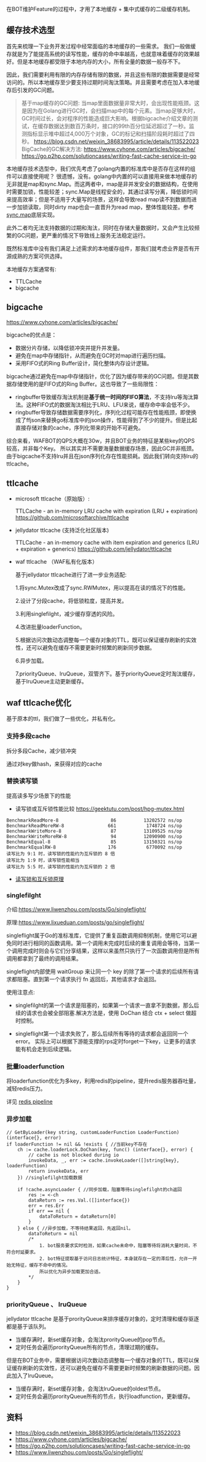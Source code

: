 在BOT维护Feature的过程中，才用了本地缓存 + 集中式缓存的二级缓存机制。


## 缓存技术选型

首先来梳理一下业务开发过程中经常面临的本地缓存的一些需求。
我们一般做缓存就是为了能提高系统的读写性能，缓存的命中率越高，也就意味着缓存的效果越好。但是本地缓存都受限于本地内存的大小，所有全量的数据一般存不下。

因此，我们需要利用有限的内存存储有限的数据，并且这些有限的数据需要是经常访问的。所以本地缓存至少要支持过期时间淘汰策略。并且需要考虑在加入本地缓存后引发的GC问题。

> 基于map缓存的GC问题:
当map里面数据量非常大时，会出现性能瓶颈。这是因为在Golang进行GC时，会扫描map中的每个元素。当map足够大时，GC时间过长，会对程序的性能造成巨大影响。根据bigcache介绍文章的测试，在缓存数据达到数百万条时，接口的99th百分位延迟超过了一秒。监测指标显示堆中超过4,000万个对象，GC的标记和扫描阶段耗时超过了四秒。
https://blog.csdn.net/weixin_38683995/article/details/113522023
>BigCache的GC解决方法:
https://www.cyhone.com/articles/bigcache/
https://go.p2hp.com/solutioncases/writing-fast-cache-service-in-go


本地缓存技术选型中，我们优先考虑了golang内置的标准库中是否存在这样的组件可以直接使用呢？
很遗憾，没有。golang中内置的可以直接用来做本地缓存的无非就是map和sync.Map。而这两者中，map是非并发安全的数据结构，在使用时需要加锁，性能较差；sync.Map是线程安全的，其通过读写分离，降低锁时间来提高效率；但是不适用于大量写的场景，这样会导致read map读不到数据而进一步加锁读取，同时dirty map也会一直晋升为read map，整体性能较差。参考[sync.map](../basic/syncmap.md)底层实现。

此外二者均无法支持数据的过期和淘汰，同时在存储大量数据时，又会产生比较频繁的GC问题，更严重的情况下导致线上服务无法稳定运行。

既然标准库中没有我们满足上述需求的本地缓存组件，那我们就考虑业界是否有开源成熟的方案可供选择。

本地缓存方案通常有: 

- TTLCache
- bigcache

## bigcache
https://www.cyhone.com/articles/bigcache/

bigcache的优点是：

- 数据分片存储，以降低锁冲突并提升并发量。
- 避免在map中存储指针，从而避免在GC时对map进行遍历扫描。
- 采用FIFO式的Ring Buffer设计，简化整体内存设计逻辑。

bigcache通过避免在map中存储指针，优化了因为缓存带来的GC问题。但是其数据存储使用的是FIFO式的Ring Buffer。这也导致了一些局限性：

- ringbuffer导致缓存淘汰机制是**基于统一时间的FIFO算法**，不支持lru等淘汰算法。这种FIFO式的数据淘汰相比于LRU、LFU来说，缓存命中率会低不少。
- ringbuffer导致存储数据需要序列化，序列化过程可能存在性能瓶颈，即使换成了ffjson来替换go标准库中的json操作，性能得到了不少的提升。但是比起直接存储对象的cache，序列化带来的开始不可避免。

综合来看，WAFBOT的QPS大概在30w，并且BOT业务的特征是某些key的QPS较高，并非每个Key。
所以其实并不需要海量数据缓存场景，因此GC并非瓶颈。由于bigcache不支持lru并且在json序列化存在性能损耗。因此我们转向支持lru的ttlcache。


## ttlcache

- microsoft ttlcache（原始版）:

    TTLCache - an in-memory LRU cache with expiration (LRU + expiration)
    https://github.com/microsoftarchive/ttlcache

- jellydator ttlcache (支持泛化社区版本)

    TTLCache - an in-memory cache with item expiration and generics (LRU + expiration + generics)
    https://github.com/jellydator/ttlcache

- waf ttlcache （WAF私有化版本）


    基于jellydator ttlcache进行了进一步业务适配:

    1.将sync.Mutex改成了sync.RWMutex，用以提高在读的情况下的性能。

    2.设计了分段cache，将低锁粒度，提高并发。

    3.利用singlefilght，减少缓存穿透的风险。

    4.改进批量loaderFunction。

    5.根据访问次数动态调整每一个缓存对象的TTL，既可以保证缓存刷新的实效性，还可以避免在缓存不需要更新时频繁的刷新同步数据。

    6.异步加载。

    7.priorityQueue、lruQueue，双管齐下。基于priorityQueue定时淘汰缓存，基于lruQueue主动更新缓存。


## waf ttlcache优化
基于原本的ttl，我们做了一些优化，并私有化。

### 支持多段cache
拆分多段Cache，减少锁冲突

通过对key做hash，来获得对应的cache

### 替换读写锁
提高读多写少场景下的性能

- 读写锁或互斥锁性能比较
https://geektutu.com/post/hpg-mutex.html
```
BenchmarkReadMore-8                   86          13202572 ns/op
BenchmarkReadMoreRW-8                661           1748724 ns/op
BenchmarkWriteMore-8                  87          13109525 ns/op
BenchmarkWriteMoreRW-8                94          12090900 ns/op
BenchmarkEqual-8                      85          13150321 ns/op
BenchmarkEqualRW-8                   176           6770092 ns/op
读写比为 9:1 时，读写锁的性能约为互斥锁的 8 倍
读写比为 1:9 时，读写锁性能相当
读写比为 5:5 时，读写锁的性能约为互斥锁的 2 倍
```

- [读写锁和互斥锁原理](lock.md)


### singlefilght

介绍:https://www.liwenzhou.com/posts/Go/singleflight/

原理:https://www.lixueduan.com/posts/go/singleflight/

singleflight属于Go的准标准库，它提供了重复函数调用抑制机制，使用它可以避免同时进行相同的函数调用。第一个调用未完成时后续的重复调用会等待，当第一个调用完成时则会与它们分享结果，这样以来虽然只执行了一次函数调用但是所有调用都拿到了最终的调用结果。

singleflight内部使用 waitGroup 来让同一个 key 的除了第一个请求的后续所有请求都阻塞。直到第一个请求执行 fn 返回后，其他请求才会返回。


使用注意点:

- singlefilght的第一个请求是阻塞的，如果第一个请求一直拿不到数据，那么后续的请求也会被全部阻塞.解决方法是，使用 DoChan 结合 ctx + select 做超时控制。

- singleflight第一个请求失败了，那么后续所有等待的请求都会返回同一个 error。
实际上可以根据下游能支撑的rps定时forget一下key，让更多的请求能有机会走到后续逻辑。



### 批量loaderfunction
将loaderfunction优化为多key，利用redis的pipeline，提升redis服务器吞吐量，减轻redis压力。

详见 [redis pipeline](./redis/pipeline.md)



### 异步加载

```golang
// GetByLoader(key string, customLoaderFunction LoaderFunction) (interface{}, error)
if loaderFunction != nil && !exists { //当前key不存在
    ch := cache.loaderLock.DoChan(key, func() (interface{}, error) {
        // cache is not blocked during io
        invokeData, _, err := cache.invokeLoader([]string{key}, loaderFunction)
        return invokeData, err
    }) //singlefilght加载数据

    if !cache.asyncLoader { //同步加载，阻塞等待singlefilght的ch返回
        res := <-ch
        dataReturn := res.Val.([]interface{})
        err = res.Err
        if err == nil {
            dataToReturn = dataReturn[0]
        }
    } else { //异步加载，不等待结果返回，先返回nil。
        dataToReturn = nil
        /*
            1. bot服务要求实时检测，如果cache未命中，阻塞等待将消耗大量时间，不符合时延要求。
            2. bot特征提取基于访问日志统计特征，本身就存在一定的滞后性，允许一开始无特征，缓存不命中的情况。
            所以优化为异步加载更加合适。
        */
    }
}
```


### priorityQueue 、 lruQueue
jellydator ttlcache 是基于prorityQueue来排序缓存对象的，定时清理和缓存驱逐都是基于该队列。

- 当缓存满时，新set缓存对象，会淘汰prorityQueue的pop节点。
- 定时任务会遍历prorityQueue所有的节点，清理过期的缓存。

但是在BOT业务中，需要根据访问次数动态调整每一个缓存对象的TTL，既可以保证缓存刷新的实效性，还可以避免在缓存不需要更新时频繁的刷新数据的问题。因此加入了lruQueue。

- 当缓存满时，新set缓存对象，会淘汰lruQueue的oldest节点。
- 定时任务会遍历prorityQueue所有的节点，执行loadfunction，更新缓存。


## 资料

- https://blog.csdn.net/weixin_38683995/article/details/113522023
- https://www.cyhone.com/articles/bigcache/
- https://go.p2hp.com/solutioncases/writing-fast-cache-service-in-go
- https://www.liwenzhou.com/posts/Go/singleflight/